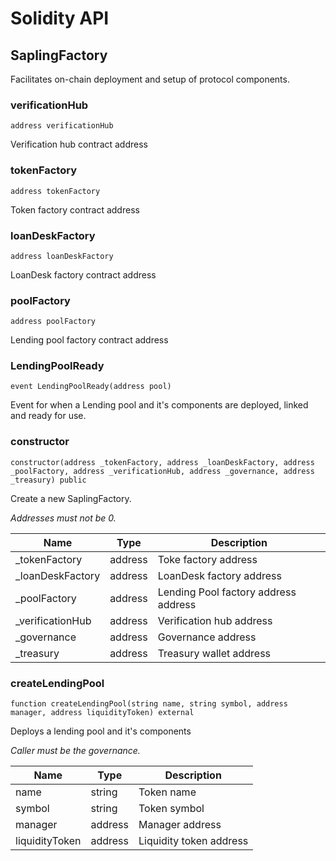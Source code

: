 # Solidity API

## SaplingFactory

Facilitates on-chain deployment and setup of protocol components.

### verificationHub

```solidity
address verificationHub
```

Verification hub contract address

### tokenFactory

```solidity
address tokenFactory
```

Token factory contract address

### loanDeskFactory

```solidity
address loanDeskFactory
```

LoanDesk factory contract address

### poolFactory

```solidity
address poolFactory
```

Lending pool factory contract address

### LendingPoolReady

```solidity
event LendingPoolReady(address pool)
```

Event for when a Lending pool and it's components are deployed, linked and ready for use.

### constructor

```solidity
constructor(address _tokenFactory, address _loanDeskFactory, address _poolFactory, address _verificationHub, address _governance, address _treasury) public
```

Create a new SaplingFactory.

_Addresses must not be 0._

| Name | Type | Description |
| ---- | ---- | ----------- |
| _tokenFactory | address | Toke factory address |
| _loanDeskFactory | address | LoanDesk factory address |
| _poolFactory | address | Lending Pool factory address address |
| _verificationHub | address | Verification hub address |
| _governance | address | Governance address |
| _treasury | address | Treasury wallet address |

### createLendingPool

```solidity
function createLendingPool(string name, string symbol, address manager, address liquidityToken) external
```

Deploys a lending pool and it's components

_Caller must be the governance._

| Name | Type | Description |
| ---- | ---- | ----------- |
| name | string | Token name |
| symbol | string | Token symbol |
| manager | address | Manager address |
| liquidityToken | address | Liquidity token address |

